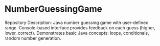 # NumberGuessingGame
Repository Description:  Java number guessing game with user-defined range. Console-based interface provides feedback on each guess (higher, lower, correct). Demonstrates basic Java concepts: loops, conditionals, random number generation.

